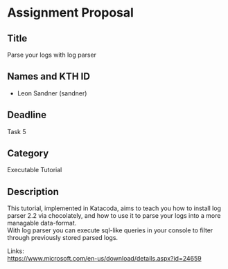 # Assignment Proposal

## Title

Parse your logs with log parser

## Names and KTH ID

- Leon Sandner (sandner)

## Deadline

Task 5

## Category

Executable Tutorial

## Description

This tutorial, implemented in Katacoda, aims to teach you how to install log parser 2.2 via chocolately, and how to use it to parse your logs into a more managable data-format.<br>
With log parser you can execute sql-like queries in your console to filter through previously stored parsed logs.<br>

Links:<br>
https://www.microsoft.com/en-us/download/details.aspx?id=24659 <br>